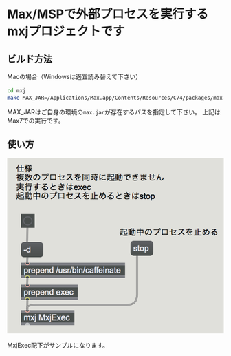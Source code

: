 # Max/MSPで外部プロセスを実行するmxjプロジェクトです

## ビルド方法
Macの場合（Windowsは適宜読み替えて下さい）
``` sh
cd mxj
make MAX_JAR=/Applications/Max.app/Contents/Resources/C74/packages/max-mxj/java-classes/lib/max.jar
```

MAX_JARはご自身の環境の`max.jar`が存在するパスを指定して下さい。
上記はMax7での実行です。

## 使い方
![screenshot](./images/screenshot.png)

MxjExec配下がサンプルになります。